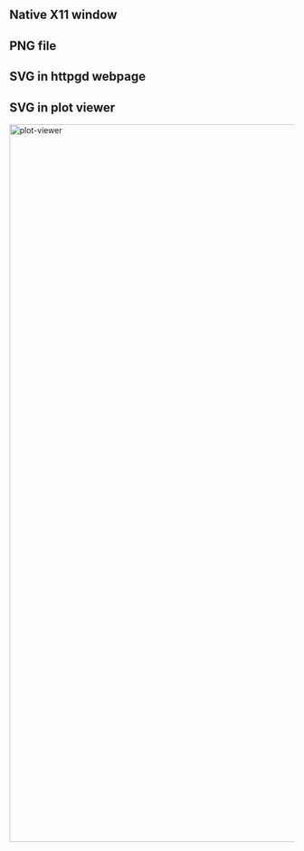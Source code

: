 ## Native X11 window

## PNG file

## SVG in httpgd webpage

## SVG in plot viewer

<img width="1267" alt="plot-viewer" src="https://user-images.githubusercontent.com/4662568/122425511-1eaa1480-cfc2-11eb-9d60-f7daab13c1f6.png">
